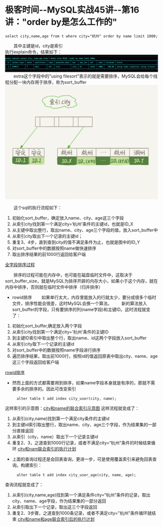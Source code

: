 # 极客时间--MySQL实战45讲--第16讲："order by是怎么工作的"

    select city,name,age from t where city="杭州" order by name limit 1000;
&emsp;&emsp;其中主键是id，city是索引    
执行explain命令，结果如下：
![explain结果](../images/mysql实战45讲/explain结果.png)
&emsp;&emsp;extra这个字段中的"using filesort"表示的就是需要排序，MySQL会给每个线程分配一块内存用于排序，称为sort_buffer
![city索引示意图](../images/mysql实战45讲/city索引示意图.jpg)

&emsp;&emsp;这个sql的执行流程如下：
1. 初始化sort_buffer，确定放入name、city、age这三个字段
2. 从索引city找到第一个满足city=‘杭州’条件的主键id，也就是ID_X
3. 从主键中取出整行，取出name、city、age三个字段的值，放入sort_buffer中
4. 从索引city取出下一个记录的主键id；
5. 重复3、4步，直到查到city的值不满足条件为止，也就是图中的ID_Y
6. 对sort_buffer中的数据按照name做快速排序
7. 取出排序结果的前1000行返回给客户端

[全字段排序过程](../images/mysql实战45讲/全字段排序过程.jpg)

&emsp;&emsp;排序的过程可能在内存中，也可能在磁盘临时文件中，这取决于sort_buffer_size，就是MySQL为排序开辟的内存大小，如果小于这个内存，就在内存中排序，否则就在临时文件中排序（归并排序）
* rowid排序
&emsp;&emsp;如果单行太大，内存里能放入的行就太少，要分成很多个临时文件，排序性能会很差，这时MySQL会换一个算法。
&emsp;&emsp;新的算法放入sort_buffer的字段，只有要排序的列(name字段)和主键ID。这时流程就变了：
1. 初始化sort_buffer,确定放入两个字段
2. 从索引city找到第一个满足city='杭州'条件的主键ID
3. 到主键ID索引中取出整个行，取出name、id这两个字段放入sort_buffer
4. 从索引city取下一个记录的主键id
5. 对sort_buffer中的数据按照name字段进行排序
6. 遍历排序结果，取出前1000行，按照id的值返回原表中取出city、name、age这三个字段返回给客户端

[rowid排序](../images/mysql实战45讲/rowid排序.jpg)

* 然而上面的方式都需要用到排序，如果name字段本身就是有序的，那就不需要多余的排序的。因此可改变索引

        alter table t add index city_user(city, name);
这样索引的示意图：[city和name的联合索引示意图](../images/mysql实战45讲/city和name的联合索引示意图.jpg)
这样流程就变成了：
1. 从索引(city,name)找到第一个满足city条件的主键id
2. 到主键id索引取出整行，取出name、city、age三个字段，作为结果集的一部分直接返回
3. 从索引（city，name）取出下一个记录主键id
4. 重复2、3，之道查到1000行记录，或者不满足city=“杭州”条件的时候结束循环
[city和nam联合索引的执行计划](../images/mysql实战45讲/city和nam联合索引的执行计划.jpg)

* 上面的查询过程还是会回表查询，更进一步，可是使用覆盖索引来避免回表查询。构建索引：

        alter table t add index city_user_age(city, name, age);
查询流程就变成了：
1. 从索引(city,name,age)找到第一个满足条件city=“杭州”条件的记录，取出city、name、age字段，作为结果集的一部分返回
2. 从索引取出下一个记录，取出这三个字段返回
3. 重复2、3步骤，之道查到1000条记录，或者不满足city="杭州"条件循环就结束
[city和name和age联合索引后的执行计划](../images/mysql实战45讲/city和name和age联合索引后的执行计划.jpg)
